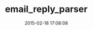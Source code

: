 ---
layout: post
title:  "email_reply_parser"
repo:   "github/email_reply_parser"
date:   2015-02-18 17:08:08
gemurl: http://github.com/github/email_reply_parser
---